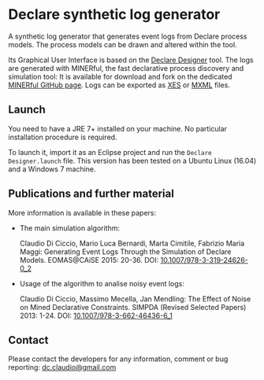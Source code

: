 Declare synthetic log generator
=======================

A synthetic log generator that generates event logs from Declare process models. The process models can be drawn and altered within the tool.

Its Graphical User Interface is based on the [Declare Designer](http://ceur-ws.org/Vol-489/paper1.pdf) tool. The logs are generated with MINERful, the fast declarative process discovery and simulation tool: It is available for download and fork on the dedicated [MINERful GitHub page](https://github.com/cdc08x/MINERful).
Logs can be exported as [XES](http://www.xes-standard.org/) or [MXML](http://www.processmining.org/logs/mxml) files.

Launch
------------
You need to have a JRE 7+ installed on your machine.
No particular installation procedure is required.

To launch it, import it as an Eclipse project and run the `Declare Designer.launch` file. This version has been tested on a Ubuntu Linux (16.04) and a Windows 7 machine.

Publications and further material
------------
More information is available in these papers:
  - The main simulation algorithm:
  
    Claudio Di Ciccio, Mario Luca Bernardi, Marta Cimitile, Fabrizio Maria Maggi: Generating Event Logs Through the Simulation of Declare Models. EOMAS@CAiSE 2015: 20-36. DOI: [10.1007/978-3-319-24626-0_2](https://doi.org/10.1007/978-3-319-24626-0_2)
    
  - Usage of the algorithm to analise noisy event logs:
  
    Claudio Di Ciccio, Massimo Mecella, Jan Mendling: The Effect of Noise on Mined Declarative Constraints. SIMPDA (Revised Selected Papers) 2013: 1-24. DOI: [10.1007/978-3-662-46436-6_1](https://doi.org/10.1007/978-3-662-46436-6_1)


Contact
------------
Please contact the developers for any information, comment or bug reporting:
[dc.claudio@gmail.com](mailto:dc.claudio@gmail.com)
